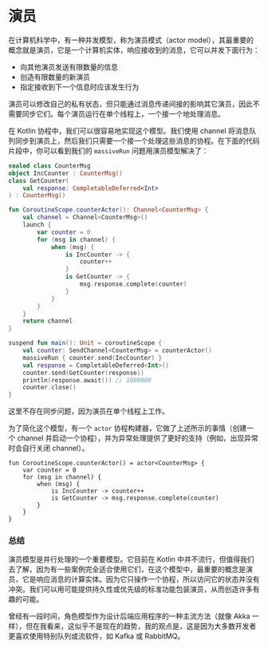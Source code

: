 # 演员

在计算机科学中，有一种并发模型，称为演员模式（actor model），其最重要的概念就是演员，它是一个计算机实体，响应接收到的消息，它可以并发下面行为：

* 向其他演员发送有限数量的信息
* 创造有限数量的新演员
* 指定接收到下一个信息时应该发生行为

演员可以修改自己的私有状态，但只能通过消息传递间接的影响其它演员，因此不需要同步它们。每个演员运行在单个线程上，一个接一个地处理消息。

在 Kotlin 协程中，我们可以很容易地实现这个模型。我们使用 channel 将消息队列同步到演员上，然后我们只需要一个接一个处理这些消息的协程。在下面的代码片段中，你可以看到我们的 `massiveRun` 问题用演员模型解决了：

```kotlin
sealed class CounterMsg
object IncCounter : CounterMsg()
class GetCounter(
    val response: CompletableDeferred<Int>
) : CounterMsg()

fun CoroutineScope.counterActor(): Channel<CounterMsg> {
    val channel = Channel<CounterMsg>()
    launch {
        var counter = 0
        for (msg in channel) {
            when (msg) {
                is IncCounter -> {
                    counter++
                }
                is GetCounter -> {
                    msg.response.complete(counter)
                }
            }
        }
    }
    return channel
}

suspend fun main(): Unit = coroutineScope {
    val counter: SendChannel<CounterMsg> = counterActor()
    massiveRun { counter.send(IncCounter) }
    val response = CompletableDeferred<Int>()
    counter.send(GetCounter(response))
    println(response.await()) // 1000000
    counter.close()
}
```

这里不存在同步问题，因为演员在单个线程上工作。

为了简化这个模型，有一个 `actor` 协程构建器，它做了上述所示的事情（创建一个 channel 并启动一个协程），并为异常处理提供了更好的支持（例如，出现异常时会自行关闭 channel）。

```
fun CoroutineScope.counterActor() = actor<CounterMsg> {
    var counter = 0
    for (msg in channel) {
        when (msg) {
            is IncCounter -> counter++
            is GetCounter -> msg.response.complete(counter)
        }
    }
}
```

### 总结

演员模型是并行处理的一个重要模型。它目前在 Kotlin 中并不流行，但值得我们去了解，因为有一些案例完全适合使用它们，在这个模型中，最重要的概念是演员，它是响应消息的计算实体。因为它只操作一个协程，所以访问它的状态并没有冲突。我们可以用可能提供持久性或优先级的标准功能包装演员，从而创造许多有趣的可能。

曾经有一段时间，角色模型作为设计后端应用程序的一种主流方法（就像 Akka 一样），但在我看来，这似乎不是现在的趋势，我的观点是，这是因为大多数开发者更喜欢使用特别队列或流软件，如 Kafka 或 RabbitMQ。
